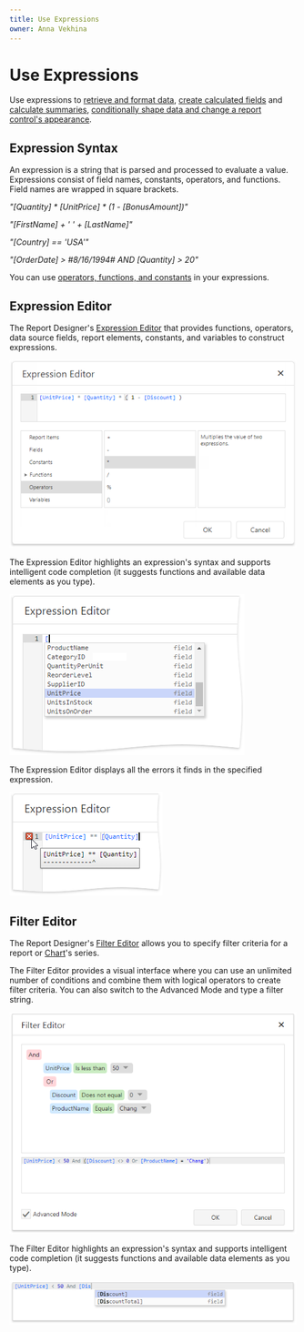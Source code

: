 ```yaml
---
title: Use Expressions
owner: Anna Vekhina
---
```

# Use Expressions

Use expressions to [retrieve and format data](bind-to-data\bind-controls-to-data-expression-bindings.md), [create calculated fields](shape-report-data\use-calculated-fields.md) and [calculate summaries](shape-report-data\shape-data-expression-bindings\calculate-a-summary.md), [conditionally shape data and change a report control's appearance](shape-report-data\shape-data-expression-bindings.md).

## Expression Syntax

An expression is a string that is parsed and processed to evaluate a value. Expressions consist of field names, constants, operators, and functions. Field names are wrapped in square brackets.

_"[Quantity] * [UnitPrice] * (1 - [BonusAmount])"_

_"[FirstName] + ' ' + [LastName]"_

_"[Country] == 'USA'"_

_"[OrderDate] > #8/16/1994# AND [Quantity] > 20"_

You can use [operators, functions, and constants](use-expressions\expression-syntax.md) in your expressions.

## Expression Editor

The Report Designer's [Expression Editor](report-designer-tools/expression-editor.md) that provides functions, operators, data source fields, report elements, constants, and variables to construct expressions.

![](../../images/eurd-web-expression-editor-construct-expression.png)

The Expression Editor highlights an expression's syntax and supports intelligent code completion (it suggests functions and available data elements as you type).

![](../../images/eurd-web-expression-editor-code-completion.png)

The Expression Editor displays all the errors it finds in the specified expression.

![](../../images/eurd-web-expression-editor-error.png)

## Filter Editor

The Report Designer's [Filter Editor](report-designer-tools/filter-editor.md) allows you to specify filter criteria for a report or [Chart](use-report-elements/use-charts-and-pivot-grids.md)'s series.

 The Filter Editor provides a visual interface where you can use an unlimited number of conditions and combine them with logical operators to create filter criteria. You can also switch to the Advanced Mode and type a filter string.

![](../../images/eurd-web-filter-editor-advanced-mode.png)

The Filter Editor highlights an expression's syntax and supports intelligent code completion (it suggests functions and available data elements as you type).

![](../../images/eurd-web-filter-code-completion.png)
